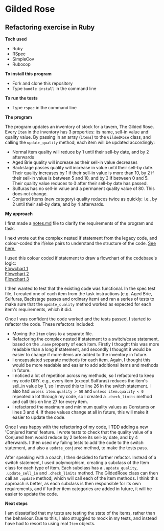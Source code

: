 # Gilded Rose
## Refactoring exercise in Ruby

**Tech used**
* Ruby
* RSpec
* SimpleCov
* Rubocop

**To install this program**
* Fork and clone this repository
* Type `bundle install` in the command line

**To run the tests**
* Type `rspec` in the command line

**The program**

The program updates an inventory of stock for a tavern, The Gilded Rose. Every `Item` in the inventory has 3 properties: its name, sell-in value and quality value. By passing in an array (`items`) to the `GildedRose` class, and calling the `update_quality` method, each item will be updated accordingly:

* Normal item quality will reduce by 1 until their sell-by date, and by 2 afterwards
* Aged Brie quality will increase as their sell-in value decreases
* Backstage passes quality will increase in value until their sell-by date. Their quality increases by 1 if their sell-in value is more than 10, by 2 if their sell-in value is between 5 and 10, and by 3 if between 0 and 5. Their quality value reduces to 0 after their sell-by date has passed.
* Sulfuras has no sell-in value and a permanent quality value of 80. This does not change.
* Conjured Items (new category) quality reduces twice as quickly: i.e., by 2 until their sell-by date, and by 4 afterwards.


**My approach**

I first made a [notes.md](notes.md) file to clarify the requirements of the program and task.

I next wrote out the complex nested if statement from the legacy code, and colour-coded the if/else pairs to understand the structure of the code. [See here.](IMG_20191218_161405.jpg)

I used this colour coded if statement to draw a flowchart of the codebase's logic:<br>
[Flowchart 1](IMG_20191218_161332.jpg)<br>
[Flowchart 2](IMG_20191218_161338.jpg)<br>
[Flowchart 3](IMG_20191218_161345.jpg)

I then wanted to test that the existing code was functional. In the spec test file, I created one of each item from the task instructions (e.g. Aged Brie, Sulfuras, Backstage passes and ordinary item) and ran a series of tests to make sure that the `update_quality` method worked as expected for each item's requirements, which it did.

Once I was confident the code worked and the tests passed, I started to refactor the code. These refactors included:

* Moving the `Item` class to a separate file.
* Refactoring the complex nested if statement to a switch/case statement, based on the `.name` property of each item. Firstly I thought this was more readable than a long if statement, and secondly I thought it would be easier to change if more items are added to the inventory in future.
* I encapsulated separate methods for each item. Again, I thought this would be more readable and easier to add additional items and methods in future.
* I noticed a lot of repetition across my methods, so I refactored to keep my code DRY. e.g., every item (except Sulfuras) reduces the item's sell_in value by 1, so I moved this to line 26 in the switch statement. I also had `unless item.quality > 50` and `unless item.quality < 0` repeated a lot through my code, so I created a `.check_limits` method and call this on line 27 for every item.
* I refactored the maximum and minimum quality values as Constants on lines 3 and 4. If these values change at all in future, this will make it easier to update the code.

Once I was happy with the refactoring of my code, I TDD adding a new 'Conjured Items' feature. I wrote tests to check that the quality value of a Conjured Item would reduce by 2 before its sell-by date, and by 4 afterwards. I then used my failing tests to add the code to the switch statement, and also a `update_conjured` method, to make the tests pass.

After speaking with a coach, I then decided to further refactor.
Instead of a switch statement, I used polymorphism, creating a subclass of the Item class for each type of item. Each subclass has a `.update_quality`, `.update_sell_in` and `.check_limits` method. The GildedRose class can then call an `.update` method, which will call each of the item methods. I think this approach is better, as each subclass is then responsible for its own requirements, and if further item categories are added in future, it will be easier to update the code.


**Next steps**

I am dissatsfied that my tests are testing the state of the items, rather than the behaviour. Due to this, I also struggled to mock in my tests, and instead have had to resort to using real `Item` objects.
